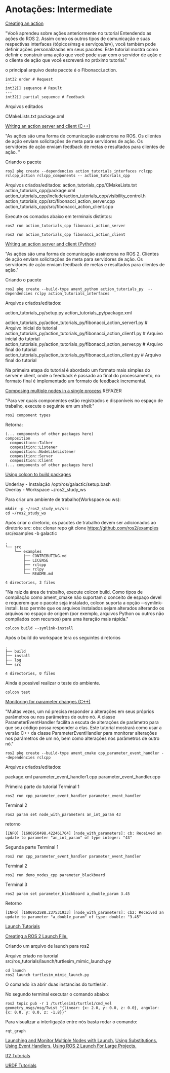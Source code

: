 # Anotações: Intermediate


[Creating an action](http://docs.ros.org/en/galactic/Tutorials/Actions/Creating-an-Action.html)  

"Você aprendeu sobre ações anteriormente no tutorial Entendendo as ações do ROS 2. Assim como os outros tipos de comunicação e suas respectivas interfaces (tópicos/msg e serviços/srv), você também pode definir ações personalizadas em seus pacotes. Este tutorial mostra como definir e construir uma ação que você pode usar com o servidor de ação e o cliente de ação que você escreverá no próximo tutorial."


o principal arquivo deste pacote é o Fibonacci.action.
```
int32 order # Request
---
int32[] sequence # Result
---
int32[] partial_sequence # Feedback
```  

Arquivos editados

CMakeLists.txt
package.xml


[Writing an action server and client (C++)](http://docs.ros.org/en/galactic/Tutorials/Actions/Writing-a-Cpp-Action-Server-Client.html)  

"As ações são uma forma de comunicação assíncrona no ROS. Os clientes de ação enviam solicitações de meta para servidores de ação. Os servidores de ação enviam feedback de metas e resultados para clientes de ação.
"

Criando o pacote
```
ros2 pkg create --dependencies action_tutorials_interfaces rclcpp rclcpp_action rclcpp_components -- action_tutorials_cpp
``` 

Arquivos criados/editados:
action_tutorials_cpp/CMakeLists.txt
action_tutorials_cpp/package.xml
action_tutorials_cpp/include/action_tutorials_cpp/visibility_control.h
action_tutorials_cpp/src/fibonacci_action_server.cpp
action_tutorials_cpp/src/fibonacci_action_client.cpp


Execute os comados abaixo em terminais distintos:
``` shell
ros2 run action_tutorials_cpp fibonacci_action_server
```
``` shell
ros2 run action_tutorials_cpp fibonacci_action_client
```



[Writing an action server and client (Python)](http://docs.ros.org/en/galactic/Tutorials/Actions/Writing-a-Py-Action-Server-Client.html)  

"As ações são uma forma de comunicação assíncrona no ROS 2. Clientes de ação enviam solicitações de meta para servidores de ação. Os servidores de ação enviam feedback de metas e resultados para clientes de ação."

Criando o pacote
```
ros2 pkg create --build-type ament_python action_tutorials_py  --dependencies rclpy action_tutorials_interfaces
```

Arquivos criados/editados:

action_tutorials_py/setup.py
action_tutorials_py/package.xml

action_tutorials_py/action_tutorials_py/fibonacci_action_server1.py # Arquivo inicial do tutorial
action_tutorials_py/action_tutorials_py/fibonacci_action_client1.py # Arquivo inicial do tutorial
action_tutorials_py/action_tutorials_py/fibonacci_action_server.py # Arquivo final do tutorial
action_tutorials_py/action_tutorials_py/fibonacci_action_client.py # Arquivo final do tutorial

Na primeira etapa do tutorial é abordado um formato mais simples do server e client, onde o feedback é passado ao final do processamento, no formato final é implementado um formato de feedback incremental.




[Composing multiple nodes in a single process](http://docs.ros.org/en/galactic/Tutorials/Composition.html)  REFAZER

"Para ver quais componentes estão registrados e disponíveis no espaço de trabalho, execute o seguinte em um shell:"

```
ros2 component types
```
Retorna:
```
(... components of other packages here)
composition
  composition::Talker
  composition::Listener
  composition::NodeLikeListener
  composition::Server
  composition::Client
(... components of other packages here)
```  

[Using colcon to build packages](http://docs.ros.org/en/galactic/Tutorials/Colcon-Tutorial.html)  


Underlay - Instalação /opt/ros/galactic/setup.bash  
Overlay - Workspace ~/ros2_study_ws

Para criar um ambiente de trabalho(Workspace ou ws):
```
mkdir -p ~/ros2_study_ws/src
cd ~/ros2_study_ws
```

Após criar o diretorio, os pacotes de trabalho devem ser adicionados ao diretorio src:
obs: clonar repo git clone https://github.com/ros2/examples src/examples -b galactic
```
.
└── src
    └── examples
        ├── CONTRIBUTING.md
        ├── LICENSE
        ├── rclcpp
        ├── rclpy
        └── README.md

4 directories, 3 files
```

"Na raiz da área de trabalho, execute colcon build. Como tipos de compilação como ament_cmake não suportam o conceito de espaço devel e requerem que o pacote seja instalado, colcon suporta a opção --symlink-install. Isso permite que os arquivos instalados sejam alterados alterando os arquivos no espaço de origem (por exemplo, arquivos Python ou outros não compilados com recursos) para uma iteração mais rápida."

```
colcon build --symlink-install
```

Após o build do workspace tera os seguintes diretorios

```
.
├── build
├── install
├── log
└── src

4 directories, 0 files
```

Ainda é possivel realizar o teste do ambiente.
```
colcon test
```

[Monitoring for parameter changes (C++)](http://docs.ros.org/en/galactic/Tutorials/Monitoring-For-Parameter-Changes-CPP.html)  

"Muitas vezes, um nó precisa responder a alterações em seus próprios parâmetros ou nos parâmetros de outro nó. A classe ParameterEventHandler facilita a escuta de alterações de parâmetro para que seu código possa responder a elas. Este tutorial mostrará como usar a versão C++ da classe ParameterEventHandler para monitorar alterações nos parâmetros de um nó, bem como alterações nos parâmetros de outro nó."


```
ros2 pkg create --build-type ament_cmake cpp_parameter_event_handler --dependencies rclcpp
```
Arquivos criados/editados:

package.xml
parameter_event_handler1.cpp
parameter_event_handler.cpp 

Primeira parte do tutorial
Terminal 1
```
ros2 run cpp_parameter_event_handler parameter_event_handler
```
Terminal 2
```
ros2 param set node_with_parameters an_int_param 43
```
retorno 
```
[INFO] [1606950498.422461764] [node_with_parameters]: cb: Received an update to parameter "an_int_param" of type integer: "43"
```  

Segunda parte
Terminal 1
```
ros2 run cpp_parameter_event_handler parameter_event_handler
```
Terminal 2
```
ros2 run demo_nodes_cpp parameter_blackboard
```
Terminal 3
```
ros2 param set parameter_blackboard a_double_param 3.45
```

Retorno
```
[INFO] [1606952588.237531933] [node_with_parameters]: cb2: Received an update to parameter "a_double_param" of type: double: "3.45"
```

[Launch Tutorials]()  

[Creating a ROS 2 Launch File.](http://docs.ros.org/en/galactic/Tutorials/Launch/Creating-Launch-Files.html) 

Criando um arquivo de launch para ros2

Arquivo criado no turorial
src/ros_tutorials/launch/turtlesim_mimic_launch.py


```
cd launch
ros2 launch turtlesim_mimic_launch.py
```

O comando ira abrir duas instancias do turtlesim.

No segundo terminal executar o comando abaixo:
```
ros2 topic pub -r 1 /turtlesim1/turtle1/cmd_vel geometry_msgs/msg/Twist "{linear: {x: 2.0, y: 0.0, z: 0.0}, angular: {x: 0.0, y: 0.0, z: -1.8}}"
```

Para visualizar a interligação entre nós basta rodar o comando:
```
rqt_graph
```  


[Launching and Monitor Multiple Nodes with Launch.]() 
[Using Substitutions.]() 
[Using Event Handlers.]() 
[Using ROS 2 Launch For Large Projects.]() 









[tf2 Tutorials]()  

[URDF Tutorials]()  
